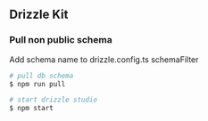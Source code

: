 ## Drizzle Kit

### Pull non public schema

Add schema name to drizzle.config.ts schemaFilter 

```bash
# pull db schema
$ npm run pull

# start drizzle studio
$ npm start

```